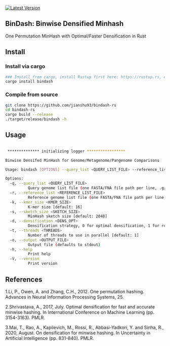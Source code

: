 [![Latest Version](https://img.shields.io/crates/v/bindash?style=for-the-badge&color=mediumpurple&logo=rust)](https://crates.io/crates/bindash)

## BinDash: Binwise Densified Minhash

One Permutation MinHash with Optimal/Faster Densification in Rust

## Install
### Install via cargo
```bash
### Install from cargo, install Rustup first here: https://rustup.rs, cargo will be installed by default
cargo install bindash
```
### Compile from source
```bash
git clone https://github.com/jianshu93/bindash-rs
cd bindash-rs
cargo build --release
./target/release/bindash -h

```

## Usage
```bash

 ************** initializing logger *****************

Binwise Densifed MinHash for Genome/Metagenome/Pangenome Comparisons

Usage: bindash [OPTIONS] --query_list <QUERY_LIST_FILE> --reference_list <REFERENCE_LIST_FILE>

Options:
  -q, --query_list <QUERY_LIST_FILE>
          Query genome list file (one FASTA/FNA file path per line, .gz supported)
  -r, --reference_list <REFERENCE_LIST_FILE>
          Reference genome list file (one FASTA/FNA file path per line, .gz supported)
  -k, --kmer_size <KMER_SIZE>
          K-mer size [default: 16]
  -s, --sketch_size <SKETCH_SIZE>
          MinHash sketch size [default: 2048]
  -d, --densification <DENS_OPT>
          Densification strategy, 0 for optimal densification, 1 for reverse optimal/faster densification [default: 0]
  -t, --threads <THREADS>
          Number of threads to use in parallel [default: 1]
  -o, --output <OUTPUT_FILE>
          Output file (defaults to stdout)
  -h, --help
          Print help
  -V, --version
          Print version
```


## References
1.Li, P., Owen, A. and Zhang, C.H., 2012. One permutation hashing. Advances in Neural Information Processing Systems, 25.

2.Shrivastava, A., 2017, July. Optimal densification for fast and accurate minwise hashing. In International Conference on Machine Learning (pp. 3154-3163). PMLR.

3.Mai, T., Rao, A., Kapilevich, M., Rossi, R., Abbasi-Yadkori, Y. and Sinha, R., 2020, August. On densification for minwise hashing. In Uncertainty in Artificial Intelligence (pp. 831-840). PMLR.


